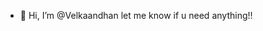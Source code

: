 - 👋 Hi, I’m @Velkaandhan let me know if u need anything!!
 
<!---
Velkaandhan/Velkaandhan is a ✨ special ✨ repository because its `README.md` (this file) appears on your GitHub profile.
You can click the Preview link to take a look at your changes.
--->
